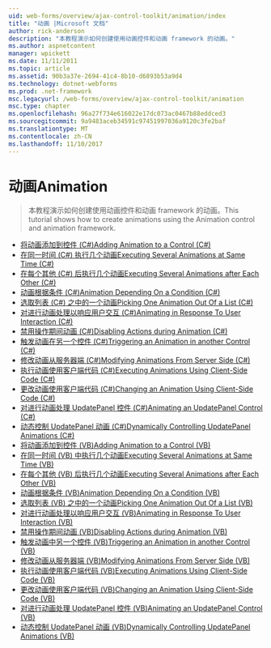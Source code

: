 ```yaml
---
uid: web-forms/overview/ajax-control-toolkit/animation/index
title: "动画 |Microsoft 文档"
author: rick-anderson
description: "本教程演示如何创建使用动画控件和动画 framework 的动画。"
ms.author: aspnetcontent
manager: wpickett
ms.date: 11/11/2011
ms.topic: article
ms.assetid: 90b3a37e-2694-41c4-8b10-d6893b53a9d4
ms.technology: dotnet-webforms
ms.prod: .net-framework
msc.legacyurl: /web-forms/overview/ajax-control-toolkit/animation
msc.type: chapter
ms.openlocfilehash: 96a27f734e616022e17dc073ac0467b88eddced3
ms.sourcegitcommit: 9a9483aceb34591c97451997036a9120c3fe2baf
ms.translationtype: MT
ms.contentlocale: zh-CN
ms.lasthandoff: 11/10/2017
---
```

<a name="animation"></a><span data-ttu-id="57ccb-103">动画</span><span class="sxs-lookup"><span data-stu-id="57ccb-103">Animation</span></span>
====================
> <span data-ttu-id="57ccb-104">本教程演示如何创建使用动画控件和动画 framework 的动画。</span><span class="sxs-lookup"><span data-stu-id="57ccb-104">This tutorial shows how to create animations using the Animation control and animation framework.</span></span>


- [<span data-ttu-id="57ccb-105">将动画添加到控件 (C#)</span><span class="sxs-lookup"><span data-stu-id="57ccb-105">Adding Animation to a Control (C#)</span></span>](adding-animation-to-a-control-cs.md)
- [<span data-ttu-id="57ccb-106">在同一时间 (C#) 执行几个动画</span><span class="sxs-lookup"><span data-stu-id="57ccb-106">Executing Several Animations at Same Time (C#)</span></span>](executing-several-animations-at-the-same-time-cs.md)
- [<span data-ttu-id="57ccb-107">在每个其他 (C#) 后执行几个动画</span><span class="sxs-lookup"><span data-stu-id="57ccb-107">Executing Several Animations after Each Other (C#)</span></span>](executing-several-animations-after-each-other-cs.md)
- [<span data-ttu-id="57ccb-108">动画根据条件 (C#)</span><span class="sxs-lookup"><span data-stu-id="57ccb-108">Animation Depending On a Condition (C#)</span></span>](animation-depending-on-a-condition-cs.md)
- [<span data-ttu-id="57ccb-109">选取列表 (C#) 之中的一个动画</span><span class="sxs-lookup"><span data-stu-id="57ccb-109">Picking One Animation Out Of a List (C#)</span></span>](picking-one-animation-out-of-a-list-cs.md)
- [<span data-ttu-id="57ccb-110">对进行动画处理以响应用户交互 (C#)</span><span class="sxs-lookup"><span data-stu-id="57ccb-110">Animating in Response To User Interaction (C#)</span></span>](animating-in-response-to-user-interaction-cs.md)
- [<span data-ttu-id="57ccb-111">禁用操作期间动画 (C#)</span><span class="sxs-lookup"><span data-stu-id="57ccb-111">Disabling Actions during Animation (C#)</span></span>](disabling-actions-during-animation-cs.md)
- [<span data-ttu-id="57ccb-112">触发动画在另一个控件 (C#)</span><span class="sxs-lookup"><span data-stu-id="57ccb-112">Triggering an Animation in another Control (C#)</span></span>](triggering-an-animation-in-another-control-cs.md)
- [<span data-ttu-id="57ccb-113">修改动画从服务器端 (C#)</span><span class="sxs-lookup"><span data-stu-id="57ccb-113">Modifying Animations From Server Side (C#)</span></span>](modifying-animations-from-the-server-side-cs.md)
- [<span data-ttu-id="57ccb-114">执行动画使用客户端代码 (C#)</span><span class="sxs-lookup"><span data-stu-id="57ccb-114">Executing Animations Using Client-Side Code (C#)</span></span>](executing-animations-using-client-side-code-cs.md)
- [<span data-ttu-id="57ccb-115">更改动画使用客户端代码 (C#)</span><span class="sxs-lookup"><span data-stu-id="57ccb-115">Changing an Animation Using Client-Side Code (C#)</span></span>](changing-an-animation-using-client-side-code-cs.md)
- [<span data-ttu-id="57ccb-116">对进行动画处理 UpdatePanel 控件 (C#)</span><span class="sxs-lookup"><span data-stu-id="57ccb-116">Animating an UpdatePanel Control (C#)</span></span>](animating-an-updatepanel-control-cs.md)
- [<span data-ttu-id="57ccb-117">动态控制 UpdatePanel 动画 (C#)</span><span class="sxs-lookup"><span data-stu-id="57ccb-117">Dynamically Controlling UpdatePanel Animations (C#)</span></span>](dynamically-controlling-updatepanel-animations-cs.md)
- [<span data-ttu-id="57ccb-118">将动画添加到控件 (VB)</span><span class="sxs-lookup"><span data-stu-id="57ccb-118">Adding Animation to a Control (VB)</span></span>](adding-animation-to-a-control-vb.md)
- [<span data-ttu-id="57ccb-119">在同一时间 (VB) 中执行几个动画</span><span class="sxs-lookup"><span data-stu-id="57ccb-119">Executing Several Animations at Same Time (VB)</span></span>](executing-several-animations-at-the-same-time-vb.md)
- [<span data-ttu-id="57ccb-120">在每个其他 (VB) 后执行几个动画</span><span class="sxs-lookup"><span data-stu-id="57ccb-120">Executing Several Animations after Each Other (VB)</span></span>](executing-several-animations-after-each-other-vb.md)
- [<span data-ttu-id="57ccb-121">动画根据条件 (VB)</span><span class="sxs-lookup"><span data-stu-id="57ccb-121">Animation Depending On a Condition (VB)</span></span>](animation-depending-on-a-condition-vb.md)
- [<span data-ttu-id="57ccb-122">选取列表 (VB) 之中的一个动画</span><span class="sxs-lookup"><span data-stu-id="57ccb-122">Picking One Animation Out Of a List (VB)</span></span>](picking-one-animation-out-of-a-list-vb.md)
- [<span data-ttu-id="57ccb-123">对进行动画处理以响应用户交互 (VB)</span><span class="sxs-lookup"><span data-stu-id="57ccb-123">Animating in Response To User Interaction (VB)</span></span>](animating-in-response-to-user-interaction-vb.md)
- [<span data-ttu-id="57ccb-124">禁用操作期间动画 (VB)</span><span class="sxs-lookup"><span data-stu-id="57ccb-124">Disabling Actions during Animation (VB)</span></span>](disabling-actions-during-animation-vb.md)
- [<span data-ttu-id="57ccb-125">触发动画中另一个控件 (VB)</span><span class="sxs-lookup"><span data-stu-id="57ccb-125">Triggering an Animation in another Control (VB)</span></span>](triggering-an-animation-in-another-control-vb.md)
- [<span data-ttu-id="57ccb-126">修改动画从服务器端 (VB)</span><span class="sxs-lookup"><span data-stu-id="57ccb-126">Modifying Animations From Server Side (VB)</span></span>](modifying-animations-from-the-server-side-vb.md)
- [<span data-ttu-id="57ccb-127">执行动画使用客户端代码 (VB)</span><span class="sxs-lookup"><span data-stu-id="57ccb-127">Executing Animations Using Client-Side Code (VB)</span></span>](executing-animations-using-client-side-code-vb.md)
- [<span data-ttu-id="57ccb-128">更改动画使用客户端代码 (VB)</span><span class="sxs-lookup"><span data-stu-id="57ccb-128">Changing an Animation Using Client-Side Code (VB)</span></span>](changing-an-animation-using-client-side-code-vb.md)
- [<span data-ttu-id="57ccb-129">对进行动画处理 UpdatePanel 控件 (VB)</span><span class="sxs-lookup"><span data-stu-id="57ccb-129">Animating an UpdatePanel Control (VB)</span></span>](animating-an-updatepanel-control-vb.md)
- [<span data-ttu-id="57ccb-130">动态控制 UpdatePanel 动画 (VB)</span><span class="sxs-lookup"><span data-stu-id="57ccb-130">Dynamically Controlling UpdatePanel Animations (VB)</span></span>](dynamically-controlling-updatepanel-animations-vb.md)
